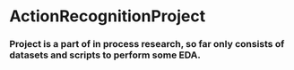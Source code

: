 # ActionRecognitionProject

### Project is a part of in process research, so far only consists of datasets and scripts to perform some EDA.
